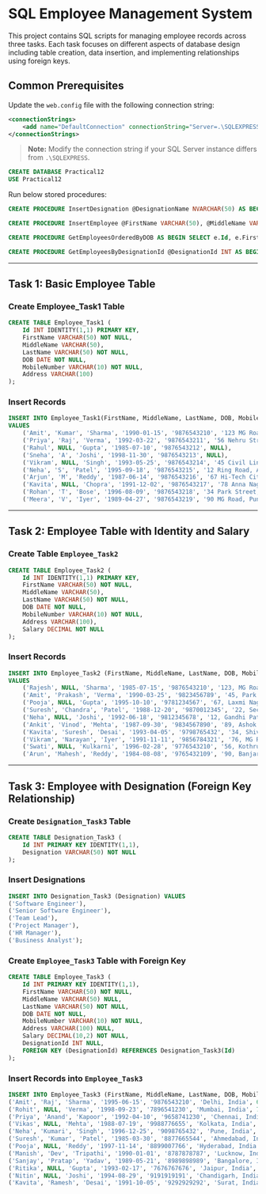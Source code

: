 # SQL Employee Management System

This project contains SQL scripts for managing employee records across three tasks. Each task focuses on different aspects of database design including table creation, data insertion, and implementing relationships using foreign keys.

## Common Prerequisites

Update the `web.config` file with the following connection string:

```xml
<connectionStrings>
    <add name="DefaultConnection" connectionString="Server=.\SQLEXPRESS;Database=Practical12;Trusted_Connection=True;TrustServerCertificate=true" providerName="System.Data.SqlClient" />
</connectionStrings>
```

> **Note:** Modify the connection string if your SQL Server instance differs from `.\SQLEXPRESS`.

```sql
CREATE DATABASE Practical12
USE Practical12
```

Run below stored procedures:

```sql
CREATE PROCEDURE InsertDesignation @DesignationName NVARCHAR(50) AS BEGIN INSERT INTO Designation_Task3 (Designation) VALUES (@DesignationName) END

CREATE PROCEDURE InsertEmployee @FirstName VARCHAR(50), @MiddleName VARCHAR(50) NULL, @LastName VARCHAR(50), @DesignationId INT, @DOB DATE, @MobileNumber VARCHAR(15), @Address VARCHAR(255), @Salary DECIMAL(10,2) AS BEGIN INSERT INTO Employee_Task3(FirstName, MiddleName, LastName, DesignationId, DOB, MobileNumber, Address, Salary) VALUES (@FirstName, @MiddleName, @LastName, @DesignationId, @DOB, @MobileNumber, @Address, @Salary); END;

CREATE PROCEDURE GetEmployeesOrderedByDOB AS BEGIN SELECT e.Id, e.FirstName, e.MiddleName, e.LastName, d.Designation, e.DOB, e.MobileNumber, e.Address, e.Salary FROM Employee_Task3 e JOIN Designation_Task3 d ON e.DesignationId = d.Id ORDER BY e.DOB; END;

CREATE PROCEDURE GetEmployeesByDesignationId @DesignationId INT AS BEGIN SELECT e.Id, e.FirstName, e.MiddleName, e.LastName, e.DOB, e.MobileNumber, e.Address, e.Salary FROM Employee_Task3 e WHERE e.DesignationId = @DesignationId ORDER BY e.FirstName; END;
```

---

## Task 1: Basic Employee Table

### Create Employee_Task1 Table

```sql
CREATE TABLE Employee_Task1 (
    Id INT IDENTITY(1,1) PRIMARY KEY,
    FirstName VARCHAR(50) NOT NULL,
    MiddleName VARCHAR(50),
    LastName VARCHAR(50) NOT NULL,
    DOB DATE NOT NULL,
    MobileNumber VARCHAR(10) NOT NULL,
    Address VARCHAR(100)
);
```

### Insert Records

```sql
INSERT INTO Employee_Task1(FirstName, MiddleName, LastName, DOB, MobileNumber, Address)  
VALUES 
    ('Amit', 'Kumar', 'Sharma', '1990-01-15', '9876543210', '123 MG Road, Mumbai'),
    ('Priya', 'Raj', 'Verma', '1992-03-22', '9876543211', '56 Nehru Street, Delhi'),
    ('Rahul', NULL, 'Gupta', '1985-07-10', '9876543212', NULL),
    ('Sneha', 'A', 'Joshi', '1998-11-30', '9876543213', NULL),
    ('Vikram', NULL, 'Singh', '1993-05-25', '9876543214', '45 Civil Lines, Jaipur'),
    ('Neha', 'S', 'Patel', '1995-09-18', '9876543215', '12 Ring Road, Ahmedabad'),
    ('Arjun', 'M', 'Reddy', '1987-06-14', '9876543216', '67 Hi-Tech City, Hyderabad'),
    ('Kavita', NULL, 'Chopra', '1991-12-02', '9876543217', '78 Anna Nagar, Chennai'),
    ('Rohan', 'T', 'Bose', '1996-08-09', '9876543218', '34 Park Street, Kolkata'),
    ('Meera', 'V', 'Iyer', '1989-04-27', '9876543219', '90 MG Road, Pune');
```

---

## Task 2: Employee Table with Identity and Salary

### Create Table `Employee_Task2`

```sql
CREATE TABLE Employee_Task2 (
    Id INT IDENTITY(1,1) PRIMARY KEY,
    FirstName VARCHAR(50) NOT NULL,
    MiddleName VARCHAR(50),
    LastName VARCHAR(50) NOT NULL,
    DOB DATE NOT NULL,
    MobileNumber VARCHAR(10) NOT NULL,
    Address VARCHAR(100),
    Salary DECIMAL NOT NULL
);
```

### Insert Records

```sql
INSERT INTO Employee_Task2 (FirstName, MiddleName, LastName, DOB, MobileNumber, Address, Salary)
VALUES  
    ('Rajesh', NULL, 'Sharma', '1985-07-15', '9876543210', '123, MG Road, Delhi', 65000.00),
    ('Amit', 'Prakash', 'Verma', '1990-03-25', '9823456789', '45, Park Street, Mumbai', 72000.50),
    ('Pooja', NULL, 'Gupta', '1995-10-10', '9781234567', '67, Laxmi Nagar, Pune', 55000.75),
    ('Suresh', 'Chandra', 'Patel', '1988-12-20', '9870012345', '22, Sector 5, Noida', 78000.25),
    ('Neha', NULL, 'Joshi', '1992-06-18', '9812345678', '12, Gandhi Path, Jaipur', 60000.00),
    ('Ankit', 'Vinod', 'Mehta', '1987-09-30', '9834567890', '89, Ashok Nagar, Ahmedabad', 82000.75),
    ('Kavita', 'Suresh', 'Desai', '1993-04-05', '9798765432', '34, Shivaji Road, Bangalore', 58000.90),
    ('Vikram', 'Narayan', 'Iyer', '1991-11-11', '9856784321', '76, MG Road, Chennai', 73000.30),
    ('Swati', NULL, 'Kulkarni', '1996-02-28', '9776543210', '56, Kothrud, Pune', 57000.40),
    ('Arun', 'Mahesh', 'Reddy', '1984-08-08', '9765432109', '90, Banjara Hills, Hyderabad', 89000.60);
```

---

## Task 3: Employee with Designation (Foreign Key Relationship)

### Create `Designation_Task3` Table

```sql
CREATE TABLE Designation_Task3 (
    Id INT PRIMARY KEY IDENTITY(1,1),
    Designation VARCHAR(50) NOT NULL
);
```

### Insert Designations

```sql
INSERT INTO Designation_Task3 (Designation) VALUES 
('Software Engineer'),
('Senior Software Engineer'),
('Team Lead'),
('Project Manager'),
('HR Manager'),
('Business Analyst');
```

### Create `Employee_Task3` Table with Foreign Key

```sql
CREATE TABLE Employee_Task3 (
    Id INT PRIMARY KEY IDENTITY(1,1),
    FirstName VARCHAR(50) NOT NULL,
    MiddleName VARCHAR(50) NULL,
    LastName VARCHAR(50) NOT NULL,
    DOB DATE NOT NULL,
    MobileNumber VARCHAR(10) NOT NULL,
    Address VARCHAR(100) NULL,
    Salary DECIMAL(10,2) NOT NULL,
    DesignationId INT NULL,
    FOREIGN KEY (DesignationId) REFERENCES Designation_Task3(Id)
);
```

### Insert Records into `Employee_Task3`

```sql
INSERT INTO Employee_Task3 (FirstName, MiddleName, LastName, DOB, MobileNumber, Address, Salary, DesignationId) VALUES
('Amit', 'Raj', 'Sharma', '1995-06-15', '9876543210', 'Delhi, India', 65000.00, 1),
('Rohit', NULL, 'Verma', '1998-09-23', '7896541230', 'Mumbai, India', 75000.00, 1),
('Priya', 'Anand', 'Kapoor', '1992-04-10', '9658741230', 'Chennai, India', 85000.00, 2),
('Vikas', NULL, 'Mehta', '1988-07-19', '9988776655', 'Kolkata, India', 120000.00, 3),
('Neha', 'Kumari', 'Singh', '1996-12-25', '9098765432', 'Pune, India', 95000.00, 2),
('Suresh', 'Kumar', 'Patel', '1985-03-30', '8877665544', 'Ahmedabad, India', 150000.00, 4),
('Pooja', NULL, 'Reddy', '1997-11-14', '8899007766', 'Hyderabad, India', 70000.00, 1),
('Manish', 'Dev', 'Tripathi', '1990-01-01', '8787878787', 'Lucknow, India', 98000.00, 5),
('Sanjay', 'Pratap', 'Yadav', '1989-05-21', '8989898989', 'Bangalore, India', 105000.00, 3),
('Ritika', NULL, 'Gupta', '1993-02-17', '7676767676', 'Jaipur, India', 89000.00, 2),
('Nitin', NULL, 'Joshi', '1994-08-29', '9191919191', 'Chandigarh, India', 65000.00, 6),
('Kavita', 'Ramesh', 'Desai', '1991-10-05', '9292929292', 'Surat, India', 102000.00, 5);
```
